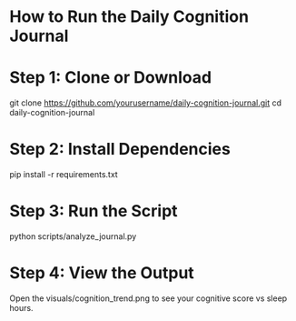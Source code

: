 # How to Run the Daily Cognition Journal

# Step 1: Clone or Download

git clone https://github.com/yourusername/daily-cognition-journal.git
cd daily-cognition-journal

 # Step 2: Install Dependencies
 pip install -r requirements.txt

 # Step 3: Run the Script
 python scripts/analyze_journal.py

 # Step 4: View the Output
 Open the visuals/cognition_trend.png to see your cognitive score vs sleep hours.

